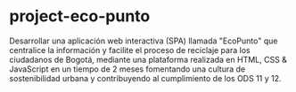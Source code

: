 # project-eco-punto
Desarrollar una aplicación web interactiva (SPA) llamada "EcoPunto" que centralice la información y facilite el proceso de reciclaje para los ciudadanos de Bogotá, mediante una plataforma realizada en HTML, CSS &amp; JavaScript en un tiempo de 2 meses fomentando una cultura de sostenibilidad urbana y contribuyendo al cumplimiento de los ODS 11 y 12.
